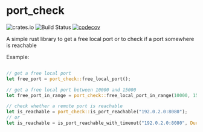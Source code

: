 # port_check
![crates.io](https://img.shields.io/crates/v/port_check.svg)
![Build Status](https://github.com/ufoscout/port_check/actions/workflows/build_and_test.yml/badge.svg)
[![codecov](https://codecov.io/gh/ufoscout/port_check/branch/master/graph/badge.svg)](https://codecov.io/gh/ufoscout/port_check)

A simple rust library to get a free local port or to check if a port somewhere is reachable

Example:
```rust

// get a free local port
let free_port = port_check::free_local_port();

// get a free local port between 10000 and 15000
let free_port_in_range = port_check::free_local_port_in_range(10000, 15000);

// check whether a remote port is reachable
let is_reachable = port_check::is_port_reachable("192.0.2.0:8080");
// or
let is_reachable = is_port_reachable_with_timeout("192.0.2.0:8080", Duration::from_millis(10_000));


```
